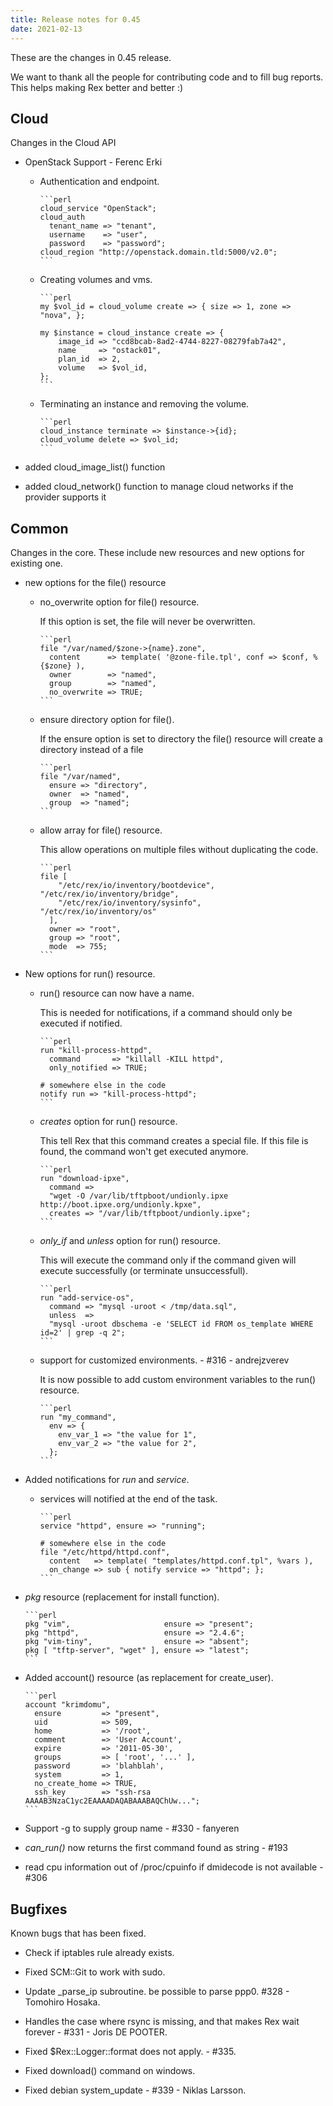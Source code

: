 ```yaml
---
title: Release notes for 0.45
date: 2021-02-13
---
```


These are the changes in 0.45 release.

We want to thank all the people for contributing code and to fill bug reports. This helps making Rex better and better :)

## Cloud

Changes in the Cloud API

-   OpenStack Support - Ferenc Erki

    -   Authentication and endpoint.

            ```perl
            cloud_service "OpenStack";
            cloud_auth
              tenant_name => "tenant",
              username    => "user",
              password    => "password";
            cloud_region "http://openstack.domain.tld:5000/v2.0";
            ```

    -   Creating volumes and vms.

            ```perl
            my $vol_id = cloud_volume create => { size => 1, zone => "nova", };
            
            my $instance = cloud_instance create => {
                image_id => "ccd8bcab-8ad2-4744-8227-08279fab7a42",
                name     => "ostack01",
                plan_id  => 2,
                volume   => $vol_id,
            };
            ```

    -   Terminating an instance and removing the volume.

            ```perl
            cloud_instance terminate => $instance->{id};
            cloud_volume delete => $vol_id;
            ```

-   added cloud\_image\_list() function
-   added cloud\_network() function to manage cloud networks if the provider supports it

## Common

Changes in the core. These include new resources and new options for existing one.

-   new options for the file() resource

    -   no\_overwrite option for file() resource.

        If this option is set, the file will never be overwritten.

            ```perl
            file "/var/named/$zone->{name}.zone",
              content      => template( '@zone-file.tpl', conf => $conf, %{$zone} ),
              owner        => "named",
              group        => "named",
              no_overwrite => TRUE;
            ```

    -   ensure directory option for file().

        If the ensure option is set to directory the file() resource will create a directory instead of a file

            ```perl
            file "/var/named",
              ensure => "directory",
              owner  => "named",
              group  => "named";
            ```

    -   allow array for file() resource.

        This allow operations on multiple files without duplicating the code.

            ```perl
            file [
                "/etc/rex/io/inventory/bootdevice", "/etc/rex/io/inventory/bridge",
                "/etc/rex/io/inventory/sysinfo",    "/etc/rex/io/inventory/os"
              ],
              owner => "root",
              group => "root",
              mode  => 755;
            ```

-   New options for run() resource.

    -   run() resource can now have a name.

        This is needed for notifications, if a command should only be executed if notified.

            ```perl
            run "kill-process-httpd",
              command       => "killall -KILL httpd",
              only_notified => TRUE;
            
            # somewhere else in the code
            notify run => "kill-process-httpd";
            ```

    -   *creates* option for run() resource.

        This tell Rex that this command creates a special file. If this file is found, the command won't get executed anymore.

            ```perl
            run "download-ipxe",
              command =>
              "wget -O /var/lib/tftpboot/undionly.ipxe http://boot.ipxe.org/undionly.kpxe",
              creates => "/var/lib/tftpboot/undionly.ipxe";
            ```

    -   *only\_if* and *unless* option for run() resource.

        This will execute the command only if the command given will execute successfully (or terminate unsuccessfull).

            ```perl
            run "add-service-os",
              command => "mysql -uroot < /tmp/data.sql",
              unless  =>
              "mysql -uroot dbschema -e 'SELECT id FROM os_template WHERE id=2' | grep -q 2";
            ```

    -   support for customized environments. - \#316 - andrejzverev

        It is now possible to add custom environment variables to the run() resource.

            ```perl
            run "my_command",
              env => {
                env_var_1 => "the value for 1",
                env_var_2 => "the value for 2",
              };
            ```

-   Added notifications for *run* and *service*.

    -   services will notified at the end of the task.

            ```perl
            service "httpd", ensure => "running";
            
            # somewhere else in the code
            file "/etc/httpd/httpd.conf",
              content   => template( "templates/httpd.conf.tpl", %vars ),
              on_change => sub { notify service => "httpd"; };
            ```

-   *pkg* resource (replacement for install function).

        ```perl
        pkg "vim",                     ensure => "present";
        pkg "httpd",                   ensure => "2.4.6";
        pkg "vim-tiny",                ensure => "absent";
        pkg [ "tftp-server", "wget" ], ensure => "latest";
        ```

-   Added account() resource (as replacement for create\_user).

        ```perl
        account "krimdomu",
          ensure         => "present",
          uid            => 509,
          home           => '/root',
          comment        => 'User Account',
          expire         => '2011-05-30',
          groups         => [ 'root', '...' ],
          password       => 'blahblah',
          system         => 1,
          no_create_home => TRUE,
          ssh_key        => "ssh-rsa AAAAB3NzaC1yc2EAAAADAQABAAABAQChUw...";
        ```

-   Support -g to supply group name - \#330 - fanyeren

-   *can\_run()* now returns the first command found as string - \#193

-   read cpu information out of /proc/cpuinfo if dmidecode is not available - \#306

## Bugfixes

Known bugs that has been fixed.

-   Check if iptables rule already exists.

-   Fixed SCM::Git to work with sudo.

-   Update \_parse\_ip subroutine. be possible to parse ppp0. \#328 - Tomohiro Hosaka.

-   Handles the case where rsync is missing, and that makes Rex wait forever - \#331 - Joris DE POOTER.

-   Fixed $Rex::Logger::format does not apply. - \#335.

-   Fixed download() command on windows.

-   Fixed debian system\_update - \#339 - Niklas Larsson.



